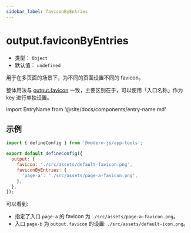 ```yaml
---
sidebar_label: faviconByEntries
---
```


# output.faviconByEntries



- 类型： `Object`
- 默认值： `undefined`

用于在多页面的场景下，为不同的页面设置不同的 favicon。

整体用法与 [output.favicon](/docs/apis/app/config/output/favicon) 一致，主要区别在于，可以使用「入口名称」作为 key 进行单独设置。

import EntryName from '@site/docs/components/entry-name.md'

<EntryName />

## 示例

```js title="modern.config.js"
import { defineConfig } from '@modern-js/app-tools';

export default defineConfig({
  output: {
    favicon: './src/assets/default-favicon.png',
    faviconByEntries: {
      'page-a': './src/assets/page-a-favicon.png',
    },
  },
});
```

可以看到:

- 指定了入口 `page-a` 的 favicon 为 `./src/assets/page-a-favicon.png`。
- 入口 `page-b` 为 `output.favicon` 的设置: `./src/assets/default-icon.png`。
